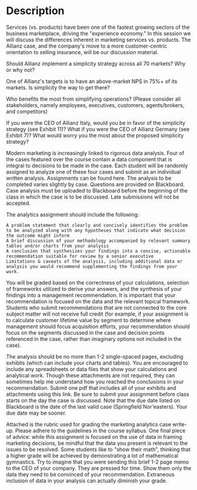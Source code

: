 # Description

Services (vs. products) have been one of the fastest growing sectors of the business marketplace, driving the "experience economy." In this session we will discuss the differences inherent in marketing services vs. products. The Allianz case, and the company's move to a more customer-centric orientation to selling insurance, will be our discussion material.




Should Allianz implement a simplicity strategy across all 70 markets? Why or why not?

One of Allianz's targets is to have an above-market NPS in 75%+ of its markets. Is simplicity the way to get there?

Who benefits the most from simplifying operations? (Please consider all stakeholders, namely employees, executives, customers, agents/brokers, and competitors)

If you were the CEO of Allianz Italy, would you be in favor of the simplicity strategy (see Exhibit 11)? What if you were the CEO of Allianz Germany (see Exhibit 7)? What would worry you the most about the proposed simplicity strategy?



Modern marketing is increasingly linked to rigorous data analysis. Four of the cases featured over the course contain a data component that is integral to decisions to be made in the case. Each student will be randomly assigned to analyze one of these four cases and submit as an individual written analysis. Assignments can be found here. The analysis to be completed varies slightly by case. Questions are provided on Blackboard. Case analysis must be uploaded to Blackboard before the beginning of the class in which the case is to be discussed. Late submissions will not be accepted.
 
The analytics assignment should include the following:
 

    A problem statement that clearly and concisely identifies the problem to be analyzed along with any hypotheses that indicate what decision the outcome might inform
    A brief discussion of your methodology accompanied by relevant summary tables and/or charts from your analysis
    A conclusion that synthesizes your findings into a concise, actionable recommendation suitable for review by a senior executive
    Limitations & caveats of the analysis, including additional data or analysis you would recommend supplementing the findings from your work.

 
You will be graded based on the correctness of your calculations, selection of frameworks utilized to derive your answers, and the synthesis of your findings into a management recommendation. It is important that your recommendation is focused on the data and the relevant topical framework. Students who submit recommendations that are not connected to the core subject matter will not receive full credit (for example, if your assignment is to calculate customer lifetime value by segment to determine where management should focus acquisition efforts, your recommendation should focus on the segments discussed in the case and decision points referenced in the case, rather than imaginary options not included in the case).
 
The analysis should be no more than 1-2 single-spaced pages, excluding exhibits (which can include your charts and tables). You are encouraged to include any spreadsheets or data files that show your calculations and analytical work. Though these attachments are not required, they can sometimes help me understand how you reached the conclusions in your recommendation.
Submit one pdf that includes all of your exhibits and attachments using this link. Be sure to submit your assignment before class starts on the day the case is discussed. Note that the due date listed on Blackboard is the date of the last valid case (Springfield Nor'easters). Your due date may be sooner.



Attached is the rubric used for grading the marketing analytics case write-up. Please adhere to the guidelines in the course syllabus.
One final piece of advice: while this assignment is focused on the use of data in framing marketing decisions, be mindful that the data you present is relevant to the issues to be resolved. Some students like to "show their math", thinking that a higher grade will be achieved by demonstrating a lot of mathematical gymnastics. Try to imagine that you were sending this brief 1-2 page memo to the CEO of your company. They are pressed for time. Show them only the data they need to be convinced of your recommendation. Extraneous inclusion of data in your analysis can actually diminish your grade. 


